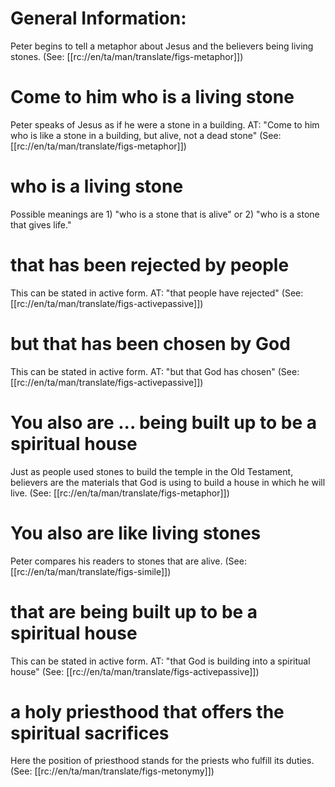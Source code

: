# General Information:

Peter begins to tell a metaphor about Jesus and the believers being living stones. (See: [[rc://en/ta/man/translate/figs-metaphor]])

# Come to him who is a living stone

Peter speaks of Jesus as if he were a stone in a building. AT: "Come to him who is like a stone in a building, but alive, not a dead stone" (See: [[rc://en/ta/man/translate/figs-metaphor]])

# who is a living stone

Possible meanings are 1) "who is a stone that is alive" or 2) "who is a stone that gives life."

# that has been rejected by people

This can be stated in active form. AT: "that people have rejected" (See: [[rc://en/ta/man/translate/figs-activepassive]])

# but that has been chosen by God

This can be stated in active form. AT: "but that God has chosen" (See: [[rc://en/ta/man/translate/figs-activepassive]])

# You also are ... being built up to be a spiritual house

Just as people used stones to build the temple in the Old Testament, believers are the materials that God is using to build a house in which he will live. (See: [[rc://en/ta/man/translate/figs-metaphor]])

# You also are like living stones

Peter compares his readers to stones that are alive. (See: [[rc://en/ta/man/translate/figs-simile]])

# that are being built up to be a spiritual house

This can be stated in active form. AT: "that God is building into a spiritual house" (See: [[rc://en/ta/man/translate/figs-activepassive]])

# a holy priesthood that offers the spiritual sacrifices

Here the position of priesthood stands for the priests who fulfill its duties. (See: [[rc://en/ta/man/translate/figs-metonymy]])